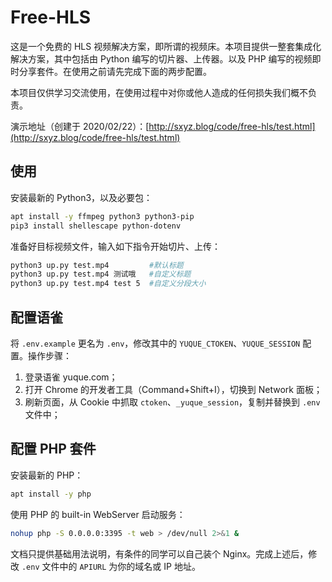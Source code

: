 # Free-HLS

这是一个免费的 HLS 视频解决方案，即所谓的视频床。本项目提供一整套集成化解决方案，其中包括由 Python 编写的切片器、上传器。以及 PHP 编写的视频即时分享套件。在使用之前请先完成下面的两步配置。

本项目仅供学习交流使用，在使用过程中对你或他人造成的任何损失我们概不负责。

演示地址（创建于 2020/02/22）：[http://sxyz.blog/code/free-hls/test.html](http://sxyz.blog/code/free-hls/test.html)


## 使用

安装最新的 Python3，以及必要包：

```bash
apt install -y ffmpeg python3 python3-pip
pip3 install shellescape python-dotenv
```

准备好目标视频文件，输入如下指令开始切片、上传：

```bash
python3 up.py test.mp4         #默认标题
python3 up.py test.mp4 测试哦   #自定义标题
python3 up.py test.mp4 test 5  #自定义分段大小
```



## 配置语雀

将 `.env.example` 更名为 `.env`，修改其中的 `YUQUE_CTOKEN`、`YUQUE_SESSION` 配置。操作步骤：

1. 登录语雀 yuque.com；
2. 打开 Chrome 的开发者工具（Command+Shift+I），切换到 Network 面板；
3. 刷新页面，从 Cookie 中抓取 `ctoken`、`_yuque_session`，复制并替换到 `.env` 文件中；



## 配置 PHP 套件

安装最新的 PHP：

```bash
apt install -y php
```

使用 PHP 的 built-in WebServer 启动服务：

```bash
nohup php -S 0.0.0.0:3395 -t web > /dev/null 2>&1 &
```

文档只提供基础用法说明，有条件的同学可以自己装个 Nginx。完成上述后，修改 `.env` 文件中的 `APIURL` 为你的域名或 IP 地址。
